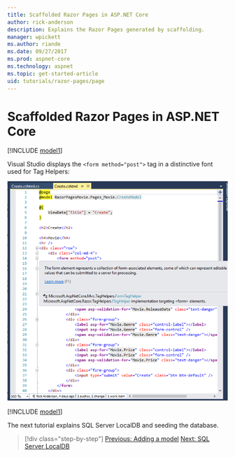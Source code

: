 ```yaml
---
title: Scaffolded Razor Pages in ASP.NET Core
author: rick-anderson
description: Explains the Razor Pages generated by scaffolding.
manager: wpickett
ms.author: riande
ms.date: 09/27/2017
ms.prod: aspnet-core
ms.technology: aspnet
ms.topic: get-started-article
uid: tutorials/razor-pages/page
---
```

# Scaffolded Razor Pages in ASP.NET Core

[!INCLUDE [model1](../../includes/RP/page1.md)]

Visual Studio displays the `<form method="post">` tag in a distinctive font used for Tag Helpers: 

![VS17 view of Create.cshtml page](page/_static/th.png)

[!INCLUDE [model1](../../includes/RP/page2.md)]

The next tutorial explains SQL Server LocalDB and seeding the database.

> [!div class="step-by-step"]
> [Previous: Adding a model](xref:tutorials/razor-pages/model)
> [Next: SQL Server LocalDB](xref:tutorials/razor-pages/sql)
